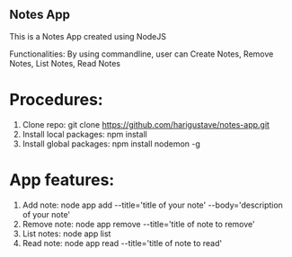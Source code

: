 ## Notes App

This is a Notes App created using NodeJS

Functionalities: By using commandline, user can Create Notes, Remove Notes, List Notes, Read Notes

Procedures:
===========

1. Clone repo: git clone https://github.com/harigustave/notes-app.git
2. Install local packages: npm install
3. Install global packages: npm install nodemon -g

App features:
=============
1. Add note: node app add --title='title of your note' --body='description of your note'
2. Remove note: node app remove --title='title of note to remove'
3. List notes: node app list
4. Read note: node app read --title='title of note to read'

